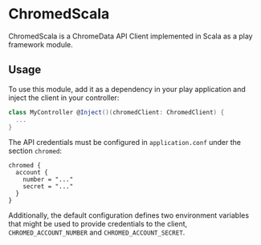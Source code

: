# ChromedScala
ChromedScala is a ChromeData API Client implemented in Scala as a play framework module.

## Usage

To use this module, add it as a dependency in your play application and inject
the client in your controller:

```scala
class MyController @Inject()(chromedClient: ChromedClient) {
  ...
}
```

The API credentials must be configured in `application.conf` under the section `chromed`:

```hocon
chromed {
  account {
    number = "..."
    secret = "..."
  }
}
```

Additionally, the default configuration defines two environment variables that might be used
to provide credentials to the client, `CHROMED_ACCOUNT_NUMBER` and `CHROMED_ACCOUNT_SECRET`.
